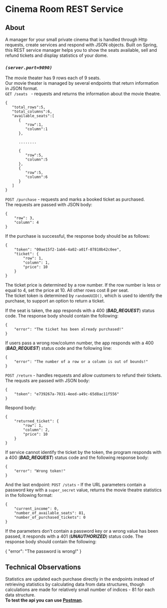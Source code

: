 # Cinema Room REST Service

## About 

A manager for your small private cinema that is handled through Http requests, create services and respond with JSON objects.
Built on Spring, this REST service manager helps you to show the seats available, sell and refund tickets and display statistics of your dome. 
### *`(server.port=9090)`*
The movie theater has 9 rows  each of 9 seats.  
Our movie theater is managed by several endpoints that return information in JSON format.  
```GET /seats ``` - requests and returns the information about the movie theatre.  
```
{
   "total_rows":5,
   "total_columns":6,
   "available_seats":[
      {
         "row":1,
         "column":1
      },

      ........

      {
         "row":5,
         "column":5
      },
      {
         "row":5,
         "column":6
      }
   ]
}
```
`POST /purchase` - requests and marks a booked ticket as purchased.  
The requests are passed with JSON body:  
```
{
    "row": 3,
    "column": 4
}
```
If the purchase is successful, the response body should be as follows:  
```
{
    "token": "00ae15f2-1ab6-4a02-a01f-07810b42c0ee",
    "ticket": {
        "row": 1,
        "column": 1,
        "price": 10
    }
}
```
The ticket price is determined by a row number. If the row number is less or equal to 4, set the price at 10. All other rows cost 8 per seat.  
The ticket token is determined by `randomUUID()`, which is used to identify the purchase, to support an option to return a ticket.  

If the seat is taken, the app responds with a 400 (***BAD_REQUEST***) status code. The response body should contain the following:  
```
{
    "error": "The ticket has been already purchased!"
}
```
If users pass a wrong row/column number, the app responds with a 400 (***BAD_REQUEST***) status code and the following line:  
```
{
    "error": "The number of a row or a column is out of bounds!"
}
```
`POST /return` - handles requests and allow customers to refund their tickets.  
The requsts are passed with JSON body:  
```
{
    "token": "e739267a-7031-4eed-a49c-65d8ac11f556"
}
```
Respond body:
```
{
    "returned_ticket": {
        "row": 1,
        "column": 2,
        "price": 10
    }
}
```
If service cannot identify the ticket by the token, the program responds with a 400 (***BAD_REQUEST***) status code and the following response body:  
```
{
    "error": "Wrong token!"
}
```
And the last endpoint:
`POST /stats` - If the URL parameters contain a password key with a `super_secret` value, returns the movie theatre statistics in the following format:  
```
{
    "current_income": 0,
    "number_of_available_seats": 81,
    "number_of_purchased_tickets": 0
}
```
If the parameters don't contain a password key or a wrong value has been passed, it responds with a 401 (***UNAUTHORIZED***) status code. The response body should contain the following:

{
    "error": "The password is wrong!"
}
## Technical Observations
Statistics are updated each purchase directly in the endpoints instead of retrieving statistics by calculating data from data structures, though calculations are made for relatively small number of indices - 81 for each data structure.  
**To test the api you can use [Postman](https://www.postman.com/)**.
